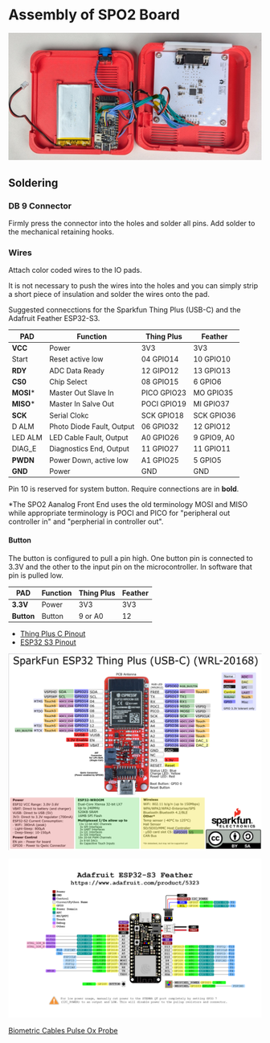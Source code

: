 # Assembly of SPO2 Board

<a href="..\assets\pictures\PulseOx_Top_Open_without_Plugins.jpg" target="_blank">
  <img src="..\assets\pictures\PulseOx_Top_Open_without_Plugins.jpg" style="width: 600px;">
</a>

## Soldering
### DB 9 Connector
Firmly press the connector into the holes and solder all pins. Add solder to the mechanical retaining hooks.
### Wires
Attach color coded wires to the IO pads.

It is not necessary to push the wires into the holes and you can simply strip a short piece of insulation and solder the wires onto the pad.

Suggested connecctions for the Sparkfun Thing Plus (USB-C) and the Adafruit Feather ESP32-S3.

PAD | Function | Thing Plus | Feather
---|---|---|---
**VCC**   | Power                     | 3V3         | 3V3 
Start     | Reset active low          | 04   GPIO14 | 10 GPIO10
**RDY**   | ADC Data Ready            | 12   GIPO12 | 13 GPIO13
**CS0**   | Chip Select               | 08   GPIO15 | 6 GPIO6
**MOSI*** | Master Out Slave In       | PICO GPIO23 | MO GPIO35
**MISO*** | Master In Salve Out       | POCI GPIO19 | MI GPIO37
**SCK**   | Serial Clokc              | SCK  GPIO18 | SCK GPIO36
D ALM     | Photo Diode Fault, Output | 06   GPIO32 | 12 GPIO12
LED ALM   | LED Cable Fault, Output   | A0   GPIO26 | 9 GPIO9, A0
DIAG_E    | Diagnostics End, Output   | 11   GPIO27 | 11 GPIO11
**PWDN**  | Power Down, active low    | A1   GPIO25 | 5 GPIO5
**GND**   | Power                     | GND         | GND

Pin 10 is reserved for system button.
Require connections are in **bold**.

*The SPO2 Aanalog Front End uses the old terminology MOSI and MISO while appropriate terminology is POCI and PICO for "peripheral out controller in" and "perpherial in controller out".

#### Button

The button is configured to pull a pin high. One button pin is connected to 3.3V and the other to the input pin on the microcontroller. In software that pin is pulled low.

PAD       | Function        | Thing Plus    | Feather
---       |---              |---            |---
**3.3V**  | Power           | 3V3           | 3V3
**Button**| Button          | 9 or A0       | 12

- [Thing Plus C Pinout](https://cdn.sparkfun.com/assets/3/9/5/f/e/SparkFun_Thing_Plus_ESP32_WROOM_C_graphical_datasheet2.pdf)
- [ESP32 S3 Pinout](https://learn.adafruit.com/assets/110811)

![Thing Plus C Pinout](..\assets\ThingPlusC_PinOut.png)

![Adafruit Feather ESP32 S3](../assets/adafruit_products_Adafruit_Feather_ESP32-S3_Pinout.png)

[Biometric Cables Pulse Ox Probe](https://www.biometriccables.in/collections/spo2-1/products/oximax-comptiable-spo2-pulse-oximeter-probe-1-0mtr)